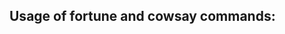 <!-- Author: Aman Kumar -->
<!-- Created Date: 07-Aug-2025 -->
## Usage of fortune and cowsay commands:
![]()